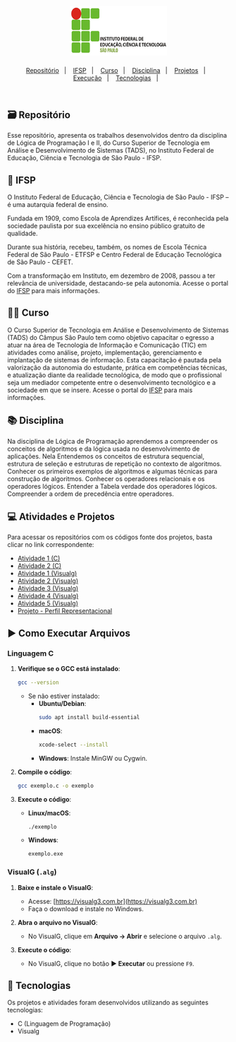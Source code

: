  <h1 align="center">
  <a href="https://spo.ifsp.edu.br/">
     <img alt="Logo IFSP" title="Logo IFSP" src="https://github.com/Karimangfn/Karimangfn/blob/main/Images/logoIFSP.png" width="220px"/>
  </a>
 </h1>

<p align="center">
  <a href="#">Repositório</a>&nbsp;&nbsp;&nbsp;|&nbsp;&nbsp;&nbsp;
  <a href="#-ifsp">IFSP</a>&nbsp;&nbsp;&nbsp;|&nbsp;&nbsp;&nbsp;
  <a href="#-curso">Curso</a>&nbsp;&nbsp;&nbsp;|&nbsp;&nbsp;&nbsp;
  <a href="#-disciplina">Disciplina</a>&nbsp;&nbsp;&nbsp;|&nbsp;&nbsp;&nbsp;
  <a href="#-projetos">Projetos</a>&nbsp;&nbsp;&nbsp;|&nbsp;&nbsp;&nbsp;
  <a href="#%EF%B8%8F-como-executar-arquivos">Execução</a>&nbsp;&nbsp;&nbsp;|&nbsp;&nbsp;&nbsp;
  <a href="#-tecnologias">Tecnologias</a>&nbsp;&nbsp;&nbsp;|&nbsp;&nbsp;&nbsp;
 </p>
 
 <br>

## 🗃️ Repositório

Esse repositório, apresenta os trabalhos desenvolvidos dentro da disciplina de Lógica de Programação I e II, do Curso Superior de Tecnologia em Análise e Desenvolvimento de Sistemas (TADS), no Instituto Federal de Educação, Ciência e Tecnologia de São Paulo - IFSP.

## 🏫 IFSP

O Instituto Federal de Educação, Ciência e Tecnologia de São Paulo - IFSP – é uma autarquia federal de ensino.

Fundada em 1909, como Escola de Aprendizes Artífices, é reconhecida pela sociedade paulista por sua excelência no ensino público gratuito de qualidade.

Durante sua história, recebeu, também, os nomes de Escola Técnica Federal de São Paulo - ETFSP e Centro Federal de Educação Tecnológica de São Paulo - CEFET. 

Com a transformação em Instituto, em dezembro de 2008, passou a ter relevância de universidade, destacando-se pela autonomia. Acesse o portal do [IFSP](https://spo.ifsp.edu.br/) para mais informações.

## 👨‍💻 Curso

O Curso Superior de Tecnologia em Análise e Desenvolvimento de Sistemas (TADS) do Câmpus São Paulo tem como objetivo capacitar o egresso a atuar na área de Tecnologia de Informação e Comunicação (TIC) em atividades como análise, projeto, implementação, gerenciamento e implantação de sistemas de informação. Esta capacitação é pautada pela valorização da autonomia do estudante, prática em competências técnicas, e atualização diante da realidade tecnológica, de modo que o profissional seja um mediador competente entre o desenvolvimento tecnológico e a sociedade em que se insere. Acesse o portal do [IFSP](https://spo.ifsp.edu.br/tads) para mais informações.

## 📚 Disciplina

Na disciplina de Lógica de Programação aprendemos a compreender os conceitos de algoritmos e da lógica usada no desenvolvimento de aplicações. Nela Entendemos os conceitos de estrutura sequencial, estrutura de seleção e estruturas de repetição no contexto de algoritmos. Conhecer os primeiros exemplos de algoritmos e algumas técnicas para construção de algoritmos. Conhecer os operadores relacionais e os operadores lógicos. Entender a Tabela verdade dos operadores lógicos. Compreender a ordem de precedência entre operadores.

## 💻 Atividades e Projetos

Para acessar os repositórios com os códigos fonte dos projetos, basta clicar no link correspondente:

- [Atividade 1 (C)](https://github.com/Karimangfn/Logica-de-Programacao-I-IFSP/tree/main/Atividades%20(C)/Aula%201)
- [Atividade 2 (C)](https://github.com/Karimangfn/Logica-de-Programacao-I-IFSP/tree/main/Atividades%20(C)/Aula%202)
- [Atividade 1 (Visualg)](https://github.com/Karimangfn/Logica-de-Programacao-I-IFSP/tree/main/Atividades%20(VisuAlg)/Aula%201)
- [Atividade 2 (Visualg)](https://github.com/Karimangfn/Logica-de-Programacao-I-IFSP/tree/main/Atividades%20(VisuAlg)/Aula%202)
- [Atividade 3 (Visualg)](https://github.com/Karimangfn/Logica-de-Programacao-I-IFSP/tree/main/Atividades%20(VisuAlg)/Aula%203)
- [Atividade 4 (Visualg)](https://github.com/Karimangfn/Logica-de-Programacao-I-IFSP/tree/main/Atividades%20(VisuAlg)/Aula%204)
- [Atividade 5 (Visualg)](https://github.com/Karimangfn/Logica-de-Programacao-I-IFSP/tree/main/Atividades%20(VisuAlg)/Aula%205)
- [Projeto - Perfil Representacional](https://github.com/Karimangfn/Logica-de-Programacao-I-IFSP/tree/main/Projeto%20-%20Perfil%20Representacional)
</p>

## ▶️ Como Executar Arquivos

### Linguagem C
1. **Verifique se o GCC está instalado**:
    ```bash
    gcc --version
    ```

    - Se não estiver instalado:
      - **Ubuntu/Debian**:  
        ```bash
        sudo apt install build-essential
        ```
      - **macOS**:  
        ```bash
        xcode-select --install
        ```
      - **Windows**: Instale MinGW ou Cygwin.

2. **Compile o código**:
    ```bash
    gcc exemplo.c -o exemplo
    ```

3. **Execute o código**:
    - **Linux/macOS**:
      ```bash
      ./exemplo
      ```
    - **Windows**:
      ```bash
      exemplo.exe
      ```

### VisualG (`.alg`)
1. **Baixe e instale o VisualG**:  
   - Acesse: [https://visualg3.com.br](https://visualg3.com.br)  
   - Faça o download e instale no Windows.

2. **Abra o arquivo no VisualG**:
   - No VisualG, clique em **Arquivo → Abrir** e selecione o arquivo `.alg`.

3. **Execute o código**:
   - No VisualG, clique no botão **▶️ Executar** ou pressione `F9`.


## 🚀 Tecnologias

Os projetos e atividades foram desenvolvidos utilizando as seguintes tecnologias:

- C (Linguagem de Programação)
- Visualg
